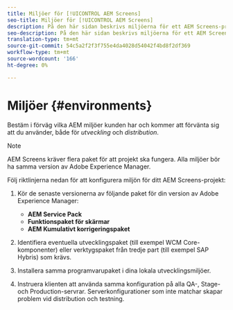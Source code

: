 ```yaml
---
title: Miljöer för [!UICONTROL AEM Screens]
seo-title: Miljöer för [!UICONTROL AEM Screens]
description: På den här sidan beskrivs miljöerna för ett AEM Screens-projekt.
seo-description: På den här sidan beskrivs miljöerna för ett AEM Screens-projekt.
translation-type: tm+mt
source-git-commit: 54c5a2f2f3f755e4da4028d54042f4bd8f2df369
workflow-type: tm+mt
source-wordcount: '166'
ht-degree: 0%

---
```



# Miljöer {#environments}

Bestäm i förväg vilka AEM miljöer kunden har och kommer att förvänta sig att du använder, både för *utveckling* och *distribution*.

>[!NOTE]
>
>AEM Screens kräver flera paket för att projekt ska fungera. Alla miljöer bör ha samma version av Adobe Experience Manager.

Följ riktlinjerna nedan för att konfigurera miljön för ditt AEM Screens-projekt:

1. Kör de senaste versionerna av följande paket för din version av Adobe Experience Manager:

   * **AEM Service Pack**
   * **Funktionspaket för skärmar**
   * **AEM Kumulativt korrigeringspaket**

1. Identifiera eventuella utvecklingspaket (till exempel WCM Core-komponenter) eller verktygspaket från tredje part (till exempel SAP Hybris) som krävs.

1. Installera samma programvarupaket i dina lokala utvecklingsmiljöer.

1. Instruera klienten att använda samma konfiguration på alla QA-, Stage- och Production-servrar. Serverkonfigurationer som inte matchar skapar problem vid distribution och testning.
